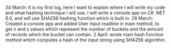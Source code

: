 24 March: It is my first log, here I want to explain where I will write my code and what hashing technique I will use. I will write a console app on C# .NET 6.0, and will use SHA256 hashing function which is built in.
28 March: Created a console app and added User input readline in main method, to get n and s values which represent the number of buckets and the amount of records which the bucket can contain.
2 April: wrote main hash function method which computes a hash of the input string using SHA256 algorithm.

